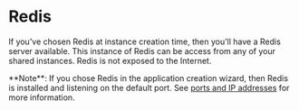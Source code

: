 # Redis

If you've chosen Redis at instance creation time, then you'll have a Redis server available. This instance of
Redis can be access from any of your shared instances. Redis is not exposed to the Internet.

<div class="alert alert-info">
    **Note**: If you chose Redis in the application creation wizard, then Redis is installed
    and listening on the default port. See
    <a href="/docs/instances/ports-and-ip-addresses">ports and IP addresses</a> for more information.
</div>